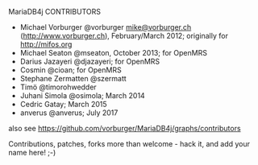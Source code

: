 MariaDB4j CONTRIBUTORS

- Michael Vorburger @vorburger <mike@vorburger.ch> (http://www.vorburger.ch), February/March 2012; originally for http://mifos.org
- Michael Seaton @mseaton, October 2013; for OpenMRS
- Darius Jazayeri @djazayeri; for OpenMRS
- Cosmin @cioan; for OpenMRS
- Stephane Zermatten @szermatt
- Timö @timorohwedder
- Juhani Simola @osimola; March 2014
- Cedric Gatay; March 2015
- anverus @anverus; July 2017

also see https://github.com/vorburger/MariaDB4j/graphs/contributors

Contributions, patches, forks more than welcome - hack it, and add your name here! ;-)
